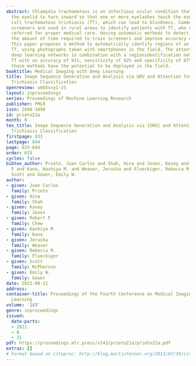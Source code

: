```yaml
---
abstract: Chlamydia trachomatous is an infectious ocular condition that can cause
  the eyelid to turn inward so that one or more eyelashes touch the eyeball, a condition
  call trachomatous trichiasis (TT), which can lead to blindness. Community-based
  screeners are used in rural areas to identify patients with TT, who can then be
  referred for proper medical care. Having automatic methods to detect TT will reduce
  the amount of time required to train screeners and improve accuracy of detection.
  This paper proposes a method to automatically identify regions of an eye and identify
  TT, using photographs taken with smartphones in the field. The attention-based gated
  deep learning networks in combination with a regionidentification network can identify
  TT with an accuracy of 91%, sensitivity of 92% and specificity of 87%, showing that
  these methods have the potential to be deployed in the field.
booktitle: Medical Imaging with Deep Learning
title: Image Sequence Generation and Analysis via GRU and Attention for Trachomatous
  Trichiasis Classification
openreview: umb5xsy1-zS
layout: inproceedings
series: Proceedings of Machine Learning Research
publisher: PMLR
issn: 2640-3498
id: prieto21a
month: 0
tex_title: Image Sequence Generation and Analysis via {GRU} and Attention for Trachomatous
  Trichiasis Classification
firstpage: 633
lastpage: 644
page: 633-644
order: 633
cycles: false
bibtex_author: Prieto, Juan Carlos and Shah, Hina and Jones, Kasey and Chew, Robert
  F and Kana, Hashiya M. and Weaver, Jerusha and Flueckiger, Rebecca M. and McPherson,
  Scott and Gower, Emily W.
author:
- given: Juan Carlos
  family: Prieto
- given: Hina
  family: Shah
- given: Kasey
  family: Jones
- given: Robert F
  family: Chew
- given: Hashiya M.
  family: Kana
- given: Jerusha
  family: Weaver
- given: Rebecca M.
  family: Flueckiger
- given: Scott
  family: McPherson
- given: Emily W.
  family: Gower
date: 2021-08-31
address:
container-title: Proceedings of the Fourth Conference on Medical Imaging with Deep
  Learning
volume: '143'
genre: inproceedings
issued:
  date-parts:
  - 2021
  - 8
  - 31
pdf: https://proceedings.mlr.press/v143/prieto21a/prieto21a.pdf
extras: []
# Format based on citeproc: http://blog.martinfenner.org/2013/07/30/citeproc-yaml-for-bibliographies/
---
```

